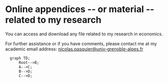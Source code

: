 # Online appendices -- or material -- related to my research


You can access and download any file related to my research in economics. 

For further assistance or if you have comments, please contact me at my academic email address: nicolas.pasquier@univ-grenoble-alpes.fr


```mermaid
  graph TD;
      Root-->B;
      A-->C;
      B-->D;
      C-->D;
```

